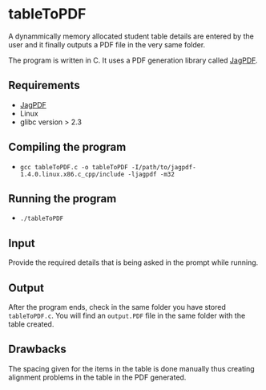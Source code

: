 # tableToPDF

A dynammically memory allocated student table details are entered by the user and it finally outputs a PDF file in the very same folder.

The program is written in C. It uses a PDF generation library called [JagPDF](http://www.jagpdf.org/).

## Requirements

* [JagPDF](http://www.jagpdf.org/downloads/releases/1.4.0/linux/jagpdf-1.4.0.linux.x86.c_cpp.tar.bz2)
* Linux
* glibc version > 2.3

## Compiling the program

* `gcc tableToPDF.c -o tableToPDF -I/path/to/jagpdf-1.4.0.linux.x86.c_cpp/include -ljagpdf -m32`

## Running the program

* `./tableToPDF`

## Input

Provide the required details that is being asked in the prompt while running. 

## Output

After the program ends, check in the same folder you have stored `tableToPDF.c`. You will find an `output.PDF` file in the same folder with the table created.

## Drawbacks

The spacing given for the items in the table is done manually thus creating alignment problems in the table in the PDF generated.
